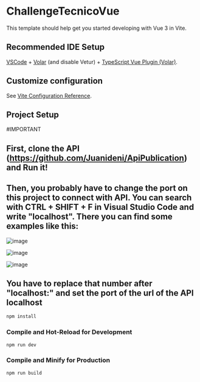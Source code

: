 # ChallengeTecnicoVue

This template should help get you started developing with Vue 3 in Vite.

## Recommended IDE Setup

[VSCode](https://code.visualstudio.com/) + [Volar](https://marketplace.visualstudio.com/items?itemName=Vue.volar) (and disable Vetur) + [TypeScript Vue Plugin (Volar)](https://marketplace.visualstudio.com/items?itemName=Vue.vscode-typescript-vue-plugin).

## Customize configuration

See [Vite Configuration Reference](https://vitejs.dev/config/).

## Project Setup

#IMPORTANT

## First, clone the API (https://github.com/Juanideni/ApiPublication) and Run it!

## Then, you probably have to change the port on this project to connect with API. You can search with CTRL + SHIFT + F in Visual Studio Code and write "localhost". There you can find some examples like this: 

![image](https://github.com/Juanideni/FrontPublication/assets/62517692/bb2a2107-e81d-4fd3-b3a2-98b2ff6a778f)

![image](https://github.com/Juanideni/FrontPublication/assets/62517692/712720f4-b7ce-455f-a681-4dcb71a8ee20)

![image](https://github.com/Juanideni/FrontPublication/assets/62517692/9f984274-24f6-48bb-a8b9-0d9d414545d5)

## You have to replace that number after "localhost:" and set the port of the url of the API localhost

```sh
npm install
```

### Compile and Hot-Reload for Development

```sh
npm run dev
```

### Compile and Minify for Production

```sh
npm run build
```
